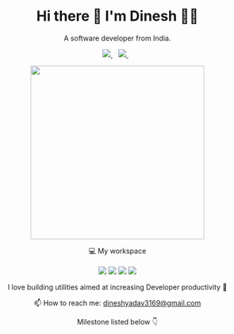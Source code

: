 

<h1 align='center'>
  Hi there 👋 I'm Dinesh 👨‍💻
</h1>

<p align='center'>
  A software developer from India.
</p>



<p align='center'>
  
  <a href="https://www.linkedin.com/in/thedineshyadav/">
    <img src="https://img.shields.io/badge/linkedin-%230077B5.svg?&style=for-the-badge&logo=linkedin&logoColor=white" />
  </a>&nbsp;&nbsp;
  <a href="https://leetcode.com/dineshyadav3169">
    <img src="https://img.shields.io/badge/-LeetCode-FFA116?style=for-the-badge&logo=LeetCode&logoColor=black" />        
  </a>&nbsp;&nbsp;
  
</p>

<p align='center'>
  <a href="#"><img src="http://github-readme-streak-stats.herokuapp.com?user=dineshyadav3169&hide_border=false&theme=dark&count_private=true&show_icons=true&ring=3376cd&fire=3376cd&currStreakLabel=gray" width="350"></a>
</p>

<p align='center'>
  💻 My workspace<br/><br/>
  <img src="https://img.shields.io/badge/mac%20os-000000?style=for-the-badge&logo=apple&logoColor=white" />
  <img src="https://img.shields.io/badge/VSCode-0078D4?style=for-the-badge&logo=visual%20studio%20code&logoColor=white" />
  <img src="https://img.shields.io/badge/Xcode-007ACC?style=for-the-badge&logo=Xcode&logoColor=white" />
  <img src="https://img.shields.io/badge/Notion-000000?style=for-the-badge&logo=notion&logoColor=white" />
</p>

<p align='center'>
  I love building utilities aimed at increasing Developer productivity 🙌
</p>

<!-- <details align='center'>
  <summary>:zap: My workspace specs</summary>
</details>-->

<p align='center'>
  📫 How to reach me: <a href='mailto:dineshyadav3169@gmail.com'>dineshyadav3169@gmail.com</a>
</p>
<p align='center'>
  Milestone listed below 👇
</p>

  

<!--
Here are some ideas to get you started:

- 🔭 I’m currently working on ...
- 🌱 I’m currently learning ...
- 👯 I’m looking to collaborate on ...
- 🤔 I’m looking for help with ...
- 💬 Ask me about ...
- 📫 How to reach me: ...
- 😄 Pronouns: ...
- ⚡ Fun fact: ...
-->
